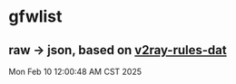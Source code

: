 # gfwlist
## raw -> json, based on [v2ray-rules-dat](https://github.com/Loyalsoldier/v2ray-rules-dat)
Mon Feb 10 12:00:48 AM CST 2025

